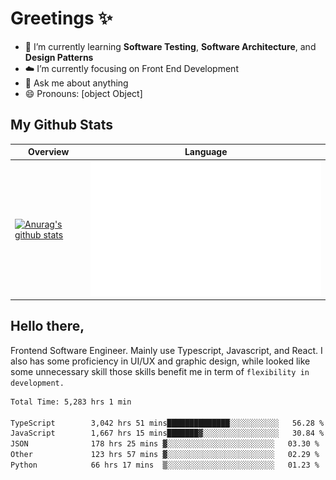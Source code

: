 # Greetings ✨

- 🌱 I’m currently learning **Software Testing**, **Software Architecture**, and **Design Patterns**
- ☁️ I’m currently focusing on Front End Development
- 💬 Ask me about anything
- 😄 Pronouns: [object Object]

## My Github Stats

| Overview | Language |
| --- | --- |
|[![Anurag's github stats](https://github-readme-stats.vercel.app/api?username=abui-am&count_private=true)](https://github.com/anuraghazra/github-readme-stats)|![Language](https://raw.githubusercontent.com/abui-am/stats/c6455f656dfce7acd3951e5ec5b25d72af0b2ee3/generated/languages.svg)|

## Hello there, 
Frontend Software Engineer. 
Mainly use Typescript, Javascript, and React. I also has some proficiency in UI/UX and graphic design, while looked like some unnecessary skill those skills benefit me in term of `flexibility in development.`


<!--START_SECTION:waka-->

```txt
Total Time: 5,283 hrs 1 min

TypeScript        3,042 hrs 51 mins██████████████░░░░░░░░░░░   56.28 %
JavaScript        1,667 hrs 15 mins███████▓░░░░░░░░░░░░░░░░░   30.84 %
JSON              178 hrs 25 mins ▓░░░░░░░░░░░░░░░░░░░░░░░░   03.30 %
Other             123 hrs 57 mins ▓░░░░░░░░░░░░░░░░░░░░░░░░   02.29 %
Python            66 hrs 17 mins  ▒░░░░░░░░░░░░░░░░░░░░░░░░   01.23 %
```

<!--END_SECTION:waka-->

